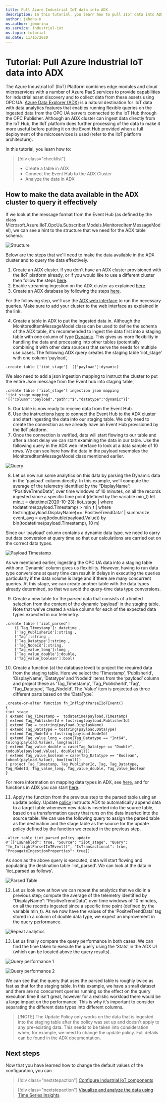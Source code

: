```yaml
---
title: Pull Azure Industrial IoT data into ADX
description: In this tutorial, you learn how to pull IIoT data into ADX.
author: jehona-m
ms.author: jemorina
ms.service: industrial-iot
ms.topic: tutorial
ms.date: 11/16/2020
---
```


# Tutorial: Pull Azure Industrial IoT data into ADX

The Azure Industrial IoT (IIoT) Platform combines edge modules and cloud microservices with a number of Azure PaaS services to provide capabilities for industrial asset discovery and to collect data from these assets using OPC UA. [Azure Data Explorer (ADX)](https://docs.microsoft.com/azure/data-explorer) is a natural destination for IIoT data with data analytics features that enables running flexible queries on the ingested data from the OPC UA servers connected to the IoT Hub through the OPC Publisher. Although an ADX cluster can ingest data directly from the IoT Hub, the IIoT platform does further processing of the data to make it more useful before putting it on the Event Hub provided when a full deployment of the microservices is used (refer to the IIoT platform architecture).

In this tutorial, you learn how to:

> [!div class="checklist"]
> * Create a table in ADX
> * Connect the Event Hub to the ADX Cluster
> * Analyze the data in ADX

## How to make the data available in the ADX cluster to query it effectively 

If we look at the message format from the Event Hub (as defined by the class Microsoft.Azure.IIoT.OpcUa.Subscriber.Models.MonitoredItemMessageModel), we can see a hint to the structure that we need for the ADX table schema.

![Structure](media/tutorial-iiot-data-adx/iiot-in-adx-pic-1.png)

Below are the steps that we'll need to make the data available in the ADX cluster and to query the data effectively.  
1. Create an ADX cluster. If you don't have an ADX cluster provisioned with the IIoT platform already, or if you would like to use a different cluster then follow the steps [here](https://docs.microsoft.com/azure/data-explorer/create-cluster-database-portal#create-a-cluster). 
2. Enable streaming ingestion on the ADX cluster as explained [here](https://docs.microsoft.com/azure/data-explorer/ingest-data-streaming#enable-streaming-ingestion-on-your-cluster). 
3. Create an ADX database by following the steps [here](https://docs.microsoft.com/azure/data-explorer/create-cluster-database-portal#create-a-database).

For the following step, we'll use the [ADX web interface](https://docs.microsoft.com/azure/data-explorer/web-query-data) to run the necessary queries. Make sure to add your cluster to the web interface as explained in the link.  
 
4. Create a table in ADX to put the ingested data in.  Although the MonitoredItemMessageModel class can be used to define the schema of the ADX table, it's recommended to ingest the data first into a staging table with one column of type [Dynamic](https://docs.microsoft.com/azure/data-explorer/kusto/query/scalar-data-types/dynamic). This gives us more flexibility in handling the data and processing into other tables (potentially combining it with other data sources) that serve the needs for multiple use cases. The following ADX query creates the staging table ‘iiot_stage’ with one column ‘payload’,

```
.create table ['iiot_stage']  (['payload']:dynamic)
```

We also need to add a json ingestion mapping to instruct the cluster to put the entire Json message from the Event hub into staging table,

```
.create table ['iiot_stage'] ingestion json mapping 'iiot_stage_mapping' '[{"column":"payload","path":"$","datatype":"dynamic"}]'
```

5. Our table is now ready to receive data from the Event Hub. 
6. Use the instructions [here](https://docs.microsoft.com/azure/data-explorer/ingest-data-event-hub#connect-to-the-event-hub) to connect the Event Hub to the ADX cluster and start ingesting the data into our staging table. We only need to create the connection as we already have an Event Hub provisioned by the IIoT platform.  
7. Once the connection is verified, data will start flowing to our table and after a short delay we can start examining the data in our table. Use the following query in the ADX web interface to look at a data sample of 10 rows. We can see here how the data in the payload resembles the MonitoredItemMessageModel class mentioned earlier.

![Query](media/tutorial-iiot-data-adx/iiot-in-adx-pic-2.png)

8. Let us now run some analytics on this data by parsing the Dynamic data in the ‘payload’ column directly. In this example, we'll compute the average of the telemetry identified by the “DisplayName”: “PositiveTrendData”, over time windows of 10 minutes, on all the records ingested since a specific time point (defined by  the variable min_t)
let min_t = datetime(2020-10-23);
iiot_stage 
| where todatetime(payload.Timestamp) > min_t
| where tostring(payload.DisplayName)== 'PositiveTrendData'
| summarize event_avg = avg(todouble(payload.Value)) by bin(todatetime(payload.Timestamp), 10 m)
 
Since our ‘payload’ column contains a dynamic data type, we need to carry out data conversion at query time so that our calculations are carried out on the correct data types.

![Payload Timestamp](media/tutorial-iiot-data-adx/iiot-in-adx-pic-3.png)

As we mentioned earlier, ingesting the OPC UA data into a staging table with one ‘Dynamic’ column gives us flexibility. However, having to run data type conversions at query time can result in delays in executing the queries particularly if the data volume is large and if there are many concurrent queries. At this stage, we can create another table with the data types already determined, so that we avoid the query-time data type conversions.
 
9. Create a new table for the parsed data that consists of a limited selection from the content of the dynamic ‘payload’ in the staging table. Note that we've created a value column for each of the expected data types expected in our telemetry.

```
.create table ['iiot_parsed']  
    (['Tag_Timestamp']: datetime ,  
    ['Tag_PublisherId']:string ,  
    ['Tag']:string ,
    ['Tag_Datatype']:string ,  
    ['Tag_NodeId']:string,  
    ['Tag_value_long']:long ,  
    ['Tag_value_double']:double,  
    ['Tag_value_boolean']:bool)
```

10. Create a function (at the database level) to project the required data from the staging table. Here we select the ‘Timestamp’, ‘PublisherId’, ‘DisplayName’, ‘Datatype’ and ‘NodeId’ items from the ‘payload’ column and project these as ‘Tag_Timestamp’, ‘Tag_PublisherId’, ‘Tag’, ‘Tag_Datatype’, ‘Tag_NodeId’. The ‘Value’ item is projected as three different parts based on the ‘DataType’.

```
.create-or-alter function fn_InflightParseIIoTEvent()
{
iiot_stage
| extend Tag_Timestamp =  todatetime(payload.Timestamp)
| extend Tag_PublisherId = tostring(payload.PublisherId)
| extend Tag = tostring(payload.DisplayName)
| extend Tag_Datatype = tostring(payload.DataType)
| extend Tag_NodeId = tostring(payload.NodeId)
| extend Tag_value_long = case(Tag_Datatype == "Int64", tolong(payload.Value), long(null))
| extend Tag_value_double = case(Tag_Datatype == "Double", todouble(payload.Value), double(null))
| extend Tag_value_boolean = case(Tag_Datatype == "Boolean", tobool(payload.Value), bool(null))
| project Tag_Timestamp, Tag_PublisherId, Tag, Tag_Datatype, Tag_NodeId, Tag_value_long, Tag_value_double, Tag_value_boolean
}
```

For more information on mapping data types in ADX, see [here](https://docs.microsoft.com/azure/data-explorer/kusto/query/scalar-data-types/dynamic), and for functions in ADX you can start [here](https://docs.microsoft.com/azure/data-explorer/kusto/query/schema-entities/stored-functions).
 
11. Apply the function from the previous step to the parsed table using an update policy. Update [policy](https://docs.microsoft.com/azure/data-explorer/kusto/management/updatepolicy) instructs ADX to automatically append data to a target table whenever new data is inserted into the source table, based on a transformation query that runs on the data inserted into the source table. We can use the following query to assign the parsed table as the destination and the stage table as the source for the update policy defined by the function we created in the previous step.

```
.alter table iiot_parsed policy update
@'[{"IsEnabled": true, "Source": "iiot_stage", "Query": "fn_InflightParseIIoTEvent()", "IsTransactional": true, "PropagateIngestionProperties": true}]'
```

As soon as the above query is executed, data will start flowing and populating the destination table ‘iiot_parsed’. We can look at the data in ‘iiot_parsed as follows’.

![Parsed Table](media/tutorial-iiot-data-adx/iiot-in-adx-pic-4.png)

12. Let us look now at how we can repeat the analytics that we did in a previous step; compute the average of the telemetry identified by “DisplayName”: “PositiveTrendData”, over time windows of 10 minutes, on all the records ingested since a specific time point (defined by  the variable min_t). As we now have the values of the ‘PositveTrendData’ tag stored in a column of double data type, we expect an improvement in the query performance.

![Repeat analytics](media/tutorial-iiot-data-adx/iiot-in-adx-pic-5.png)

13. Let us finally compare the query performance in both cases. We can find the time taken to execute the query using the ‘Stats’ in the ADX UI (which can be located above the query results).  

![Query performance 1](media/tutorial-iiot-data-adx/iiot-in-adx-pic-6.png)

![Query performance 2](media/tutorial-iiot-data-adx/iiot-in-adx-pic-7.png)

We can see that the query that uses the parsed table is roughly twice as fast as that for the staging table. In this example, we have a small dataset and there are no concurrent queries running so the effect on the query execution time it isn't great, however for a realistic workload there would be a large impact on the performance. This is why it's important to consider separating the different data types into different columns.

> [!NOTE] The Update Policy only works on the data that is ingested into the staging table after the policy was set up and doesn't apply to any pre-existing data. This needs to be taken into consideration when, for example, we need to change the update policy. Full details can be found in the ADX documentation.

## Next steps
Now that you have learned how to change the default values of the configuration, you can 

> [!div class="nextstepaction"]
> [Configure Industrial IoT components](tutorial-iiot-configure-iiot-components.md)

> [!div class="nextstepaction"]
> [Visualize and analyze the data using Time Series Insights](tutorial-iiot-visualize-data-tsi.md)